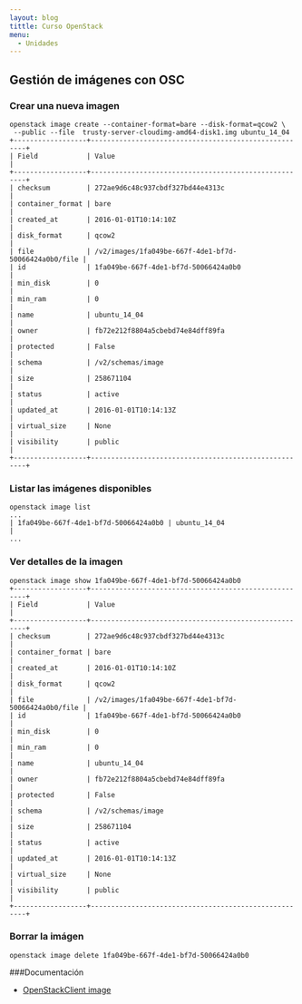 ```yaml
---
layout: blog
tittle: Curso OpenStack
menu:
  - Unidades
---
```


## Gestión de imágenes con OSC

### Crear una nueva imagen

	openstack image create --container-format=bare --disk-format=qcow2 \
	 --public --file  trusty-server-cloudimg-amd64-disk1.img ubuntu_14_04
	+------------------+------------------------------------------------------+
	| Field            | Value                                                |
	+------------------+------------------------------------------------------+
	| checksum         | 272ae9d6c48c937cbdf327bd44e4313c                     |
	| container_format | bare                                                 |
	| created_at       | 2016-01-01T10:14:10Z                                 |
	| disk_format      | qcow2                                                |
	| file             | /v2/images/1fa049be-667f-4de1-bf7d-50066424a0b0/file |
	| id               | 1fa049be-667f-4de1-bf7d-50066424a0b0                 |
	| min_disk         | 0                                                    |
	| min_ram          | 0                                                    |
	| name             | ubuntu_14_04                                         |
	| owner            | fb72e212f8804a5cbebd74e84dff89fa                     |
	| protected        | False                                                |
	| schema           | /v2/schemas/image                                    |
	| size             | 258671104                                            |
	| status           | active                                               |
	| updated_at       | 2016-01-01T10:14:13Z                                 |
	| virtual_size     | None                                                 |
	| visibility       | public                                               |
	+------------------+------------------------------------------------------+

### Listar las imágenes disponibles

	openstack image list
	...
	| 1fa049be-667f-4de1-bf7d-50066424a0b0 | ubuntu_14_04                    |
	...

### Ver detalles de la imagen

	openstack image show 1fa049be-667f-4de1-bf7d-50066424a0b0
	+------------------+------------------------------------------------------+
	| Field            | Value                                                |
	+------------------+------------------------------------------------------+
	| checksum         | 272ae9d6c48c937cbdf327bd44e4313c                     |
	| container_format | bare                                                 |
	| created_at       | 2016-01-01T10:14:10Z                                 |
	| disk_format      | qcow2                                                |
	| file             | /v2/images/1fa049be-667f-4de1-bf7d-50066424a0b0/file |
	| id               | 1fa049be-667f-4de1-bf7d-50066424a0b0                 |
	| min_disk         | 0                                                    |
	| min_ram          | 0                                                    |
	| name             | ubuntu_14_04                                         |
	| owner            | fb72e212f8804a5cbebd74e84dff89fa                     |
	| protected        | False                                                |
	| schema           | /v2/schemas/image                                    |
	| size             | 258671104                                            |
	| status           | active                                               |
	| updated_at       | 2016-01-01T10:14:13Z                                 |
	| virtual_size     | None                                                 |
	| visibility       | public                                               |
	+------------------+------------------------------------------------------+


### Borrar la imágen

	openstack image delete 1fa049be-667f-4de1-bf7d-50066424a0b0

###Documentación

* [OpenStackClient image](http://docs.openstack.org/developer/python-openstackclient/command-objects/image.html)